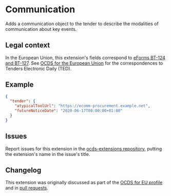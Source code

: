 # Communication

Adds a communication object to the tender to describe the modalities of communication about key events.

## Legal context

In the European Union, this extension's fields correspond to [eForms BT-124 and BT-127](https://github.com/eForms/eForms). See [OCDS for the European Union](http://standard.open-contracting.org/profiles/eu/master/en/) for the correspondences to Tenders Electronic Daily (TED).

## Example

```json
{
  "tender": {
    "atypicalToolUrl": "https://ecomm-procurement.example.net",
    "futureNoticeDate": "2020-06-17T00:00:00+01:00"
  }
}
```

## Issues

Report issues for this extension in the [ocds-extensions repository](https://github.com/open-contracting/ocds-extensions/issues), putting the extension's name in the issue's title.

## Changelog

This extension was originally discussed as part of the [OCDS for EU profile](https://github.com/open-contracting-extensions/european-union/issues) and in [pull requests](https://github.com/open-contracting-extensions/ocds_communication_extension/pulls?q=is%3Apr+is%3Aclosed).
